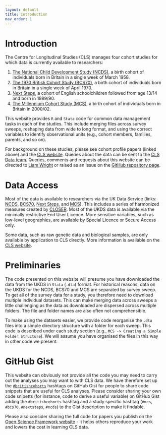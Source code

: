 ```yaml
---
layout: default
title: Introduction
nav_order: 1
---
```


# Introduction

The Centre for Longitudinal Studies (CLS) manages four cohort studies for which data is currently available to researchers:

1. [The National Child Development Study (NCDS)](https://doi.org/10.1093/ije/dyi183), a birth cohort of individuals born in Britain in a single week of March 1958.
2. [The 1970 British Cohort Study (BCS70)](https://doi.org/10.1093/ije/dyac148), a birth cohort of individuals born in Britain in a single week of April 1970.
3. [Next Steps](https://doi.org/10.5334/ohd.16), a cohort of English schoolchildren followed from age 13/14 and born in 1989/90.
4. [The Millennium Cohort Study (MCS)](https://doi.org/10.1093/ije/dyu001), a birth cohort of individuals born in Britain in 2000/02.

This website provides `R` and `Stata` code for common data management tasks in each of the studies. This include merging files across survey sweeps, reshaping data from wide to long format, and using the correct variables to identify observational units (e.g., cohort members, families, parents, and so on).

For background on these studies, please see cohort profile papers (linked above) and the [CLS website](https://cls.ucl.ac.uk/cls-studies/). Queries about the data can be sent to the [CLS Data team](mailto:clsdata@ucl.ac.uk). Queries, comments and requests about this website can be directed to [Liam Wright](mailto:liam.wright@ucl.ac.uk) or raised as an issue on the [GitHub repository page](https://github.com/CLS-Data/CLS-Data.github.io).

# Data Access

Most of the data is available to researchers via the UK Data Service (links: [NCDS](https://doi.org/10.5255/UKDA-Series-2000032), [BCS70](https://doi.org/10.5255/UKDA-Series-200001), [Next Steps](https://doi.org/10.5255/UKDA-Series-2000030), and [MCS](https://doi.org/10.5255/UKDA-Series-2000031)). This includes a series of harmonized measures created by [CLOSER](https://doi.org/10.5255/UKDA-Series-2000111). Most of the UKDS data is available via the minimally restrictive End User Licence. More sensitive variables, such as low-level geographies, are available by Special Licence or Secure Access only. 

Some data, such as raw genetic data and biological samples, are only available by application to CLS directly. More information is available on the [CLS website](https://cls.ucl.ac.uk/data-access-training/data-access/).

# Preliminaries
The code presented on this website will presume you have downloaded the data from the UKDS in `Stata` (`.dta`) format. For historical reasons, data on the UKDS for the NCDS, BCS70 and MCS are separated by survey sweep. To get all of the survey data for a study, you therefore need to download multiple individual datasets. This can make merging data across sweeps a little challenging as the data as downloaded are dispersed across multiple folders. The file and folder names are also often not comprehensible.

To make using the datasets easier, we provide code reorganise the `.dta` files into a simple directory structure with a folder for each sweep. This code is described under each study section (e.g., `MCS -> Creating a Simple Folder Structure`). We will assume you have organised the files in this way in other code we present.

# GitHub Gist
This website can obviously not provide all the code you may need to carry out the analyses you may want to with CLS data. We have therefore set up the [`#britishcohorts`](https://gist.github.com/search?q=%23britishcohorts) hashtags on GitHub Gist for people to share code snippets that are useful for CLS analyses. Please consider sharing your own code snipetts (for instance, code to derive a useful variable) on GitHub Gist adding the `#britishcohorts` hashtag and a study specific hashtag (`#mcs`, `#bcs70`, `#nextsteps`, `#ncds`) to the Gist description to make it findable. 

Please also consider sharing the full code for papers you publish on the [Open Science Framework website](https://osf.io) - it helps others reproduce your work and lowers the cost in learning CLS data.